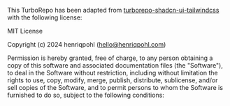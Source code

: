 This TurboRepo has been adapted from [turborepo-shadcn-ui-tailwindcss](https://github.com/henriqpohl/turborepo-shadcn-ui-tailwindcss) with the following license:

MIT License

Copyright (c) 2024 henriqpohl (hello@henriqpohl.com)

Permission is hereby granted, free of charge, to any person obtaining a copy
of this software and associated documentation files (the "Software"), to deal
in the Software without restriction, including without limitation the rights
to use, copy, modify, merge, publish, distribute, sublicense, and/or sell
copies of the Software, and to permit persons to whom the Software is
furnished to do so, subject to the following conditions:
